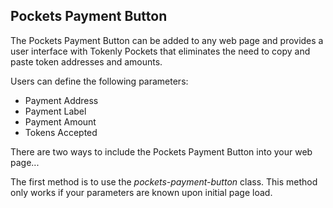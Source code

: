 Pockets Payment Button
----------------------

The Pockets Payment Button can be added to any web page and provides a user interface with Tokenly Pockets that eliminates the need to copy and paste token addresses and amounts.

Users can define the following parameters:

- Payment Address
- Payment Label
- Payment Amount
- Tokens Accepted

There are two ways to include the Pockets Payment Button into your web page...

The first method is to use the *pockets-payment-button* class.  This method only works if your parameters are known upon initial page load. 


